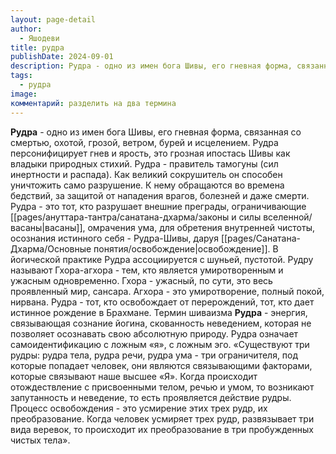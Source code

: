 ```yaml
---
layout: page-detail
author:
  - Яшодеви
title: рудра
publishDate: 2024-09-01
description: Рудра - одно из имен бога Шивы, его гневная форма, связанная со смертью, охотой, грозой, ветром, бурей и исцелением. Рудра персонифицирует гнев и ярость, это грозная ипостась Шивы как владыки природных стихий. Рудра - правитель тамогуны (сил инертности и распада).
tags:
  - рудра
image: 
комментарий: разделить на два термина
---
```

**Рудра** - одно из имен бога Шивы, его гневная форма, связанная со смертью, охотой, грозой, ветром, бурей и исцелением. Рудра персонифицирует гнев и ярость, это грозная ипостась Шивы как владыки природных стихий. Рудра - правитель тамогуны (сил инертности и распада). Как великий сокрушитель он способен уничтожить само разрушение. К нему обращаются во времена бедствий, за защитой от нападения врагов, болезней и даже смерти. Рудра - это тот, кто разрушает внешние преграды, ограничивающие [[pages/ануттара-тантра/санатана-дхарма/законы и силы вселенной/васаны|васаны]], омрачения ума, для обретения внутренней чистоты, осознания истинного себя - Рудра-Шивы, даруя [[pages/Санатана-Дхарма/Основные понятия/освобождение|освобождение]]. В йогической практике Рудра ассоциируется с шуньей, пустотой. Рудру называют Гхора-агхора - тем, кто является умиротворенным и ужасным одновременно. Гхора - ужасный, по сути, это весь проявленный мир, сансара. Агхора - это умиротворение, полный покой, нирвана. Рудра - тот, кто освобождает от перерождений, тот, кто дает истинное рождение в Брахмане.
Термин шиваизма
**Рудра** - энергия, связывающая сознание йогина, скованность неведением, которая не позволяет осознавать свою абсолютную природу. Рудра означает самоидентификацию с ложным «я», с ложным эго. «Существуют три рудры: рудра тела, рудра речи, рудра ума - три ограничителя, под которые попадает человек, они являются связывающими факторами, которые связывают наше высшее «Я». Когда происходит отождествление с присвоенными телом, речью и умом, то возникают запутанность и неведение, то есть проявляется действие рудры. Процесс освобождения - это усмирение этих трех рудр, их преобразование. Когда человек усмиряет трех рудр, развязывает три вида веревок, то происходит их преобразование в три пробужденных чистых тела».

